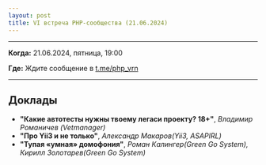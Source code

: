 ```yaml
---
layout: post
title: VI встреча PHP-сообщества (21.06.2024)
---
```


---

**Когда:** 21.06.2024, пятница, 19:00

**Где:** Ждите сообщение в [t.me/php_vrn](https://t.me/php_vrn)

---

## Доклады

* **"Какие автотесты нужны твоему легаси проекту? 18+"**, _Владимир Романичев (Vetmanager)_
* **"Про Yii3 и не только"**, _Александр Макаров(Yii3, ASAPIRL)_
* **"Тупая «умная» домофония"**, _Роман Калингер(Green Go System), Кирилл Золотарев(Green Go System)_
